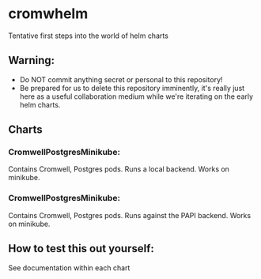 # cromwhelm
Tentative first steps into the world of helm charts

## Warning:

- Do NOT commit anything secret or personal to this repository!
- Be prepared for us to delete this repository imminently, it's really just here as a useful collaboration medium 
while we're iterating on the early helm charts.

## Charts

### CromwellPostgresMinikube:
Contains Cromwell, Postgres pods. Runs a local backend. Works on minikube. 

### CromwellPostgresMinikube:
Contains Cromwell, Postgres pods. Runs against the PAPI backend. Works on minikube.

## How to test this out yourself:

See documentation within each chart

